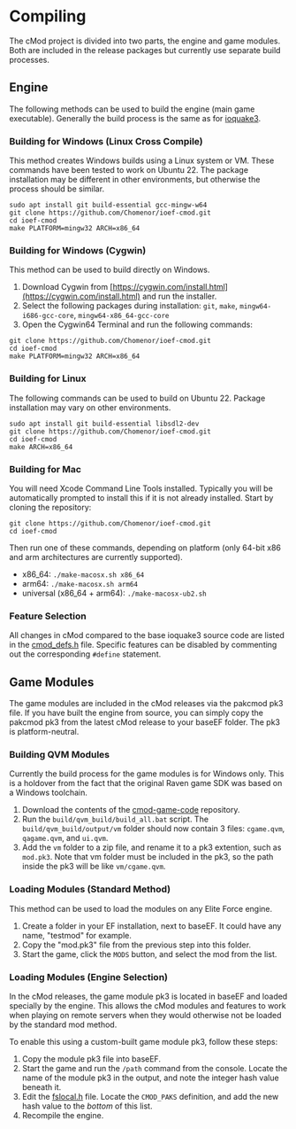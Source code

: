 # Compiling

The cMod project is divided into two parts, the engine and game modules. Both are included in the release packages but currently use separate build processes.

## Engine

The following methods can be used to build the engine (main game executable). Generally the build process is the same as for [ioquake3](https://ioquake3.org/help/building-ioquake3/).

### Building for Windows (Linux Cross Compile)

This method creates Windows builds using a Linux system or VM. These commands have been tested to work on Ubuntu 22. The package installation may be different in other environments, but otherwise the process should be similar.

```
sudo apt install git build-essential gcc-mingw-w64
git clone https://github.com/Chomenor/ioef-cmod.git
cd ioef-cmod
make PLATFORM=mingw32 ARCH=x86_64
```

### Building for Windows (Cygwin)

This method can be used to build directly on Windows.

1) Download Cygwin from [https://cygwin.com/install.html](https://cygwin.com/install.html) and run the installer.
2) Select the following packages during installation: ```git```, ```make```, ```mingw64-i686-gcc-core```, ```mingw64-x86_64-gcc-core```
3) Open the Cygwin64 Terminal and run the following commands:

```
git clone https://github.com/Chomenor/ioef-cmod.git
cd ioef-cmod
make PLATFORM=mingw32 ARCH=x86_64
```

### Building for Linux

The following commands can be used to build on Ubuntu 22. Package installation may vary on other environments.

```
sudo apt install git build-essential libsdl2-dev
git clone https://github.com/Chomenor/ioef-cmod.git
cd ioef-cmod
make ARCH=x86_64
```

### Building for Mac

You will need Xcode Command Line Tools installed. Typically you will be automatically prompted to install this if it is not already installed. Start by cloning the repository:

```
git clone https://github.com/Chomenor/ioef-cmod.git
cd ioef-cmod
```

Then run one of these commands, depending on platform (only 64-bit x86 and arm architectures are currently supported).

- x86_64: ```./make-macosx.sh x86_64```
- arm64: ```./make-macosx.sh arm64```
- universal (x86_64 + arm64): ```./make-macosx-ub2.sh```

### Feature Selection

All changes in cMod compared to the base ioquake3 source code are listed in the [cmod_defs.h](https://github.com/Chomenor/ioef-cmod/blob/master/code/cmod/cmod_defs.h) file. Specific features can be disabled by commenting out the corresponding ```#define``` statement.

## Game Modules

The game modules are included in the cMod releases via the pakcmod pk3 file. If you have built the engine from source, you can simply copy the pakcmod pk3 from the latest cMod release to your baseEF folder. The pk3 is platform-neutral.

### Building QVM Modules

Currently the build process for the game modules is for Windows only. This is a holdover from the fact that the original Raven game SDK was based on a Windows toolchain.

1) Download the contents of the [cmod-game-code](https://github.com/Chomenor/cmod-game-code) repository.
2) Run the ```build/qvm_build/build_all.bat``` script. The ```build/qvm_build/output/vm``` folder should now contain 3 files: ```cgame.qvm```, ```qagame.qvm```, and ```ui.qvm```.
3) Add the ```vm``` folder to a zip file, and rename it to a pk3 extention, such as ```mod.pk3```. Note that vm folder must be included in the pk3, so the path inside the pk3 will be like ```vm/cgame.qvm```.

### Loading Modules (Standard Method)

This method can be used to load the modules on any Elite Force engine.

1) Create a folder in your EF installation, next to baseEF. It could have any name, "testmod" for example.
2) Copy the "mod.pk3" file from the previous step into this folder.
3) Start the game, click the ```MODS``` button, and select the mod from the list.

### Loading Modules (Engine Selection)

In the cMod releases, the game module pk3 is located in baseEF and loaded specially by the engine. This allows the cMod modules and features to work when playing on remote servers when they would otherwise not be loaded by the standard mod method.

To enable this using a custom-built game module pk3, follow these steps:

1) Copy the module pk3 file into baseEF.
2) Start the game and run the ```/path``` command from the console. Locate the name of the module pk3 in the output, and note the integer hash value beneath it.
3) Edit the [fslocal.h](https://github.com/Chomenor/ioef-cmod/blob/master/code/filesystem/fslocal.h) file. Locate the ```CMOD_PAKS``` definition, and add the new hash value to the *bottom* of this list.
4) Recompile the engine.
